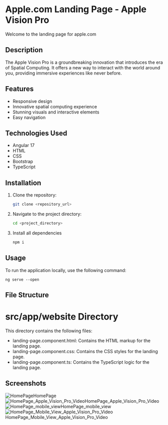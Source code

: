 # Apple.com Landing Page - Apple Vision Pro

Welcome to the landing page for apple.com

## Description

The Apple Vision Pro is a groundbreaking innovation that introduces the era of Spatial Computing. It offers a new way to interact with the world around you, providing immersive experiences like never before.

## Features

- Responsive design
- Innovative spatial computing experience
- Stunning visuals and interactive elements
- Easy navigation

## Technologies Used

- Angular 17
- HTML
- CSS
- Bootstrap
- TypeScript

## Installation

1. Clone the repository:

   ```bash
   git clone <repository_url>

2. Navigate to the project directory:

   ```bash
   cd <project_directory>

3. Install all dependencies
   
   ```bash
   npm i

## Usage

  To run the application locally, use the following command:

   `ng serve --open`

## File Structure
 
# src/app/website Directory

This directory contains the following files:

- landing-page.component.html: Contains the HTML markup for the landing page.
- landing-page.component.css: Contains the CSS styles for the landing page.
- landing-page.component.ts: Contains the TypeScript logic for the landing page.
  
## Screenshots

![HomePage](https://github.com/ADKANK/apple_landing_page/blob/master/Screenshots/HomePage.png?raw=true)HomePage<br />
![HomePage_Apple_Vision_Pro_Video](https://github.com/ADKANK/apple_landing_page/blob/master/Screenshots/HomePage_Apple_Vision_Pro_Video.png?raw=true)HomePage_Apple_Vision_Pro_Video<br />
![HomePage_mobile_view](https://github.com/ADKANK/apple_landing_page/blob/master/Screenshots/HomePage_mobile_view.png?raw=true)HomePage_mobile_view<br />
![HomePage_Mobile_View_Apple_Vision_Pro_Video](https://github.com/ADKANK/apple_landing_page/blob/master/Screenshots/HomePage_Mobile_View_Apple_Vision_Pro_Video.png?raw=true)HomePage_Mobile_View_Apple_Vision_Pro_Video<br />

